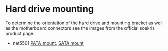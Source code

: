 # Hard drive mounting

To determine the orientation of the hard drive and mounting bracket as well as the motherboard connectors see the images from the official soekris product page.

* net5501 [PATA mount](https://web.archive.org/web/20180610231519/http://www.soekris.com/pictures/net5501/net5501_BC_angle_PATA_mount_int_big.jpg "http://www.soekris.com/pictures/net5501/net5501_BC_angle_PATA_mount_int_big.jpg"), [SATA mount](https://web.archive.org/web/20180610231519/http://www.soekris.com/pictures/net5501/net5501_BC_angle_SATA_mount_int_big.jpg "http://www.soekris.com/pictures/net5501/net5501_BC_angle_SATA_mount_int_big.jpg")
